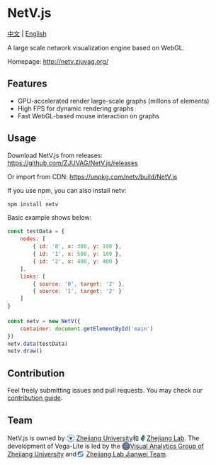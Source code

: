 # NetV.js

[中文](./README-CHINESE.md) | [English](./README.md)

A large scale network visualization engine based on WebGL.

Homepage: http://netv.zjuvag.org/

## Features

* GPU-accelerated render large-scale graphs (millons of elements)
* High FPS for dynamic rendering graphs
* Fast WebGL-based mouse interaction on graphs

## Usage

Download NetV.js from releases: https://github.com/ZJUVAG/NetV.js/releases

Or import from CDN: https://unpkg.com/netv/build/NetV.js 

If you use npm, you can also install netv:

```bash
npm install netv
```

Basic example shows below:

```js
const testData = {
    nodes: [
        { id: '0', x: 300, y: 100 },
        { id: '1', x: 500, y: 100 },
        { id: '2', x: 400, y: 400 }
    ],
    links: [
        { source: '0', target: '2' },
        { source: '1', target: '2' }
    ]
}

const netv = new NetV({
    container: document.getElementById('main')
})
netv.data(testData)
netv.draw()

```

## Contribution

Feel freely submitting issues and pull requests. You may check our [contribution guide](https://github.com/ZJUVAG/NetV.js/blob/dev/docs/development-guide.md).

## Team

NetV.js is owned by <img src='./docs/zju.svg' style="display: inline; height: 18px; vertical-align: sub;"> [Zhejiang University](http://www.zju.edu.cn/)和<img src='./docs/zjlab.svg' style="display: inline; height: 18px; vertical-align: sub;">[Zhejiang Lab](https://www.zhejianglab.com/). The development of Vega-Lite is led by the <img src='./docs/zjuvag.jpg' style="display: inline; height: 18px; vertical-align: sub;">[Visual Analytics Group of Zhejiang University](https://zjuvag.org/) and<img src='./docs/jianwei.svg' style="display: inline; height: 18px; vertical-align: sub;"> [Zhejiang Lab Jianwei Team](https://jianwei.projects.zjvis.org/#/).

